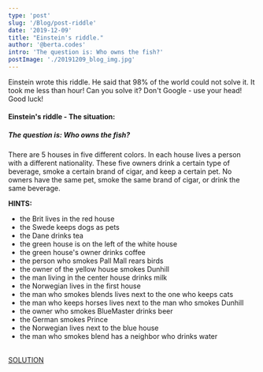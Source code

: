 ```yaml
---
type: 'post'
slug: '/Blog/post-riddle'
date: '2019-12-09'
title: "Einstein's riddle."
author: '@berta.codes'
intro: 'The question is: Who owns the fish?'
postImage: './20191209_blog_img.jpg'
---
```


Einstein wrote this riddle. He said that 98% of the world could not solve it. It took me less than hour! Can you solve it? Don't Google - use your head!
Good luck!

<h4>Einstein's riddle - The situation:</h4>

<h5>The question is: Who owns the fish?</h5>

There are 5 houses in five different colors.
In each house lives a person with a different nationality.
These five owners drink a certain type of beverage, smoke a certain brand of cigar, and keep a certain pet.
No owners have the same pet, smoke the same brand of cigar, or drink the same beverage.

<b>HINTS:</b>

<ul>
<li>the Brit lives in the red house
</li>
<li>the Swede keeps dogs as pets
</li>
<li>the Dane drinks tea
</li>
<li>the green house is on the left of the white house
</li>
<li>the green house's owner drinks coffee
</li>
<li>the person who smokes Pall Mall rears birds
</li>
<li>the owner of the yellow house smokes Dunhill
</li>
<li>the man living in the center house drinks milk
</li>
<li>the Norwegian lives in the first house
</li>
<li>the man who smokes blends lives next to the one who keeps cats
</li>
<li>the man who keeps horses lives next to the man who smokes Dunhill
</li>
<li>the owner who smokes BlueMaster drinks beer
</li>
<li>the German smokes Prince
</li>
<li>the Norwegian lives next to the blue house
</li>
<li>the man who smokes blend has a neighbor who drinks water
</li>
</ul>
<br/>
<a href="https://udel.edu/~os/riddle-solution.html" target="_blank" rel="noopener noreferrer">SOLUTION</a>
